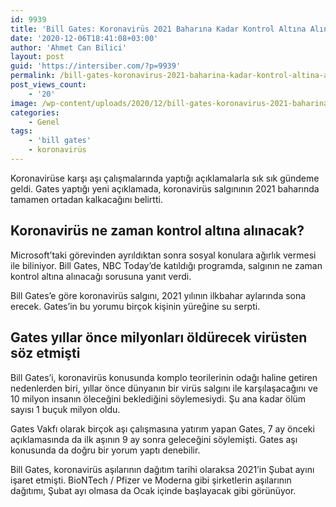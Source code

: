```yaml
---
id: 9939
title: 'Bill Gates: Koronavirüs 2021 Baharına Kadar Kontrol Altına Alınacak'
date: '2020-12-06T18:41:08+03:00'
author: 'Ahmet Can Bilici'
layout: post
guid: 'https://intersiber.com/?p=9939'
permalink: /bill-gates-koronavirus-2021-baharina-kadar-kontrol-altina-alinacak/
post_views_count:
    - '20'
image: /wp-content/uploads/2020/12/bill-gates-koronavirus-2021-baharina-kadar-kontrol-altina-alinacak.png
categories:
    - Genel
tags:
    - 'bill gates'
    - koronavirüs
---
```


Koronavirüse karşı aşı çalışmalarında yaptığı açıklamalarla sık sık gündeme geldi. Gates yaptığı yeni açıklamada, koronavirüs salgınının 2021 baharında tamamen ortadan kalkacağını belirtti.

## Koronavirüs ne zaman kontrol altına alınacak?

Microsoft’taki görevinden ayrıldıktan sonra sosyal konulara ağırlık vermesi ile biliniyor. Bill Gates, NBC Today’de katıldığı programda, salgının ne zaman kontrol altına alınacağı sorusuna yanıt verdi.

Bill Gates’e göre koronavirüs salgını, 2021 yılının ilkbahar aylarında sona erecek. Gates’in bu yorumu birçok kişinin yüreğine su serpti.

## Gates yıllar önce milyonları öldürecek virüsten söz etmişti

Bill Gates’i, koronavirüs konusunda komplo teorilerinin odağı haline getiren nedenlerden biri, yıllar önce dünyanın bir virüs salgını ile karşılaşacağını ve 10 milyon insanın öleceğini beklediğini söylemesiydi. Şu ana kadar ölüm sayısı 1 buçuk milyon oldu.

Gates Vakfı olarak birçok aşı çalışmasına yatırım yapan Gates, 7 ay önceki açıklamasında da ilk aşının 9 ay sonra geleceğini söylemişti. Gates aşı konusunda da doğru bir yorum yaptı denebilir.

Bill Gates, koronavirüs aşılarının dağıtım tarihi olaraksa 2021’in Şubat ayını işaret etmişti. BioNTech / Pfizer ve Moderna gibi şirketlerin aşılarının dağıtımı, Şubat ayı olmasa da Ocak içinde başlayacak gibi görünüyor.